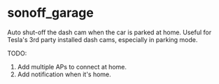 # sonoff_garage
Auto shut-off the dash cam when the car is parked at home.  Useful for Tesla's 3rd party installed dash cams, especially in parking mode.

TODO:
1) Add multiple APs to connect at home.
2) Add notification when it's home.
